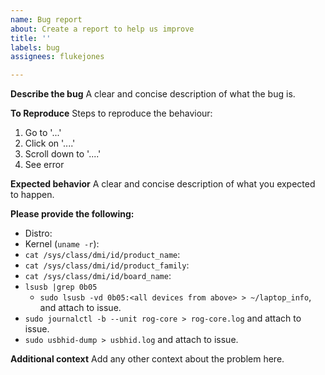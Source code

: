 ```yaml
---
name: Bug report
about: Create a report to help us improve
title: ''
labels: bug
assignees: flukejones

---
```


**Describe the bug**
A clear and concise description of what the bug is.

**To Reproduce**
Steps to reproduce the behaviour:
1. Go to '...'
2. Click on '....'
3. Scroll down to '....'
4. See error

**Expected behavior**
A clear and concise description of what you expected to happen.

**Please provide the following:**
 - Distro:
 - Kernel (`uname -r`):
 - `cat /sys/class/dmi/id/product_name`:
 - `cat /sys/class/dmi/id/product_family`:
 - `cat /sys/class/dmi/id/board_name`:
 - `lsusb |grep 0b05`
   + `sudo lsusb -vd 0b05:<all devices from above> > ~/laptop_info`, and attach to issue.
 - `sudo journalctl -b --unit rog-core > rog-core.log` and attach to issue.
 - `sudo usbhid-dump > usbhid.log` and attach to issue.

**Additional context**
Add any other context about the problem here.
